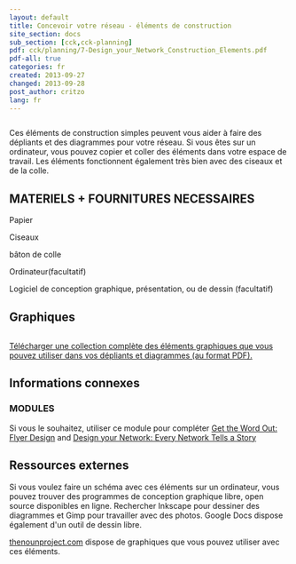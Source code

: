 ```yaml
---
layout: default
title: Concevoir votre réseau - éléments de construction
site_section: docs
sub_section: [cck,cck-planning]
pdf: cck/planning/7-Design_your_Network_Construction_Elements.pdf
pdf-all: true
categories: fr
created: 2013-09-27
changed: 2013-09-28
post_author: critzo
lang: fr
---
```

<p><img alt="" src="/files/construction_elements_intro_0.png" /></p>

<section id="introduction">
<p>Ces éléments de construction simples peuvent vous aider à faire des dépliants et des diagrammes pour votre réseau. Si vous êtes sur un ordinateur, vous pouvez copier et coller des éléments dans votre espace de travail. Les éléments fonctionnent également très bien avec des ciseaux et de la colle.</p>

<h2>MATERIELS + FOURNITURES NECESSAIRES</h2>

<p>Papier</p>

<p>Ciseaux</p>

<p>bâton de colle</p>

<p>Ordinateur(facultatif)</p>

<p>Logiciel de conception graphique, présentation, ou de dessin (facultatif)</p>
</section>
<section id="buildings">
<h2>Graphiques</h2>

<p><img alt="" src="/files/construction_graphics_sample.png" /></p>
</section>
<section id="extras">
<p><a href="/files/construction_elements_CCK_0.pdf">Télécharger une collection complète des éléments graphiques que vous pouvez utiliser dans vos dépliants et diagrammes (au format PDF).</a></p>
</section>
<section id="related-information">
<h2>Informations connexes</h2>

<h3>MODULES</h3>

<p>Si vous le souhaitez, utiliser ce module pour compléter  <a href="/fr/docs/cck/planning/get-word-out-flyer-design">Get the Word Out: Flyer Design</a> and <a href="/docs/cck/planning/design-your-network-every-network-tells-story">Design your Network: Every Network Tells a Story</a></p>
</section>
<section id="external-resources">
<h2>Ressources externes</h2>

<p>Si vous voulez faire un schéma avec ces éléments sur un ordinateur, vous pouvez trouver des programmes de conception graphique libre, open source disponibles en ligne. Rechercher  Inkscape pour dessiner des diagrammes et Gimp pour travailler avec des photos. Google Docs dispose également d'un outil de dessin libre.</p>

<p><a href="http://thenounproject.com" target="_blank">thenounproject.com</a> dispose de  graphiques que vous pouvez utiliser avec ces éléments.</p>
</section> 
